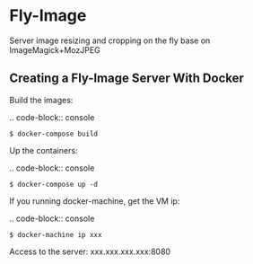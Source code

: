 # Fly-Image
Server image resizing and cropping on the fly base on ImageMagick+MozJPEG

Creating a Fly-Image Server With Docker
---------------------------------------

Build the images:

.. code-block:: console

    $ docker-compose build

Up the containers:

.. code-block:: console

    $ docker-compose up -d

If you running docker-machine, get the VM ip:

.. code-block:: console

    $ docker-machine ip xxx


Access to the server: xxx.xxx.xxx.xxx:8080


